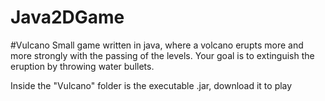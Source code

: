 # Java2DGame
#Vulcano
Small game written in java, where a volcano erupts more and more strongly with the passing of the levels. Your goal is to extinguish the eruption by throwing water bullets.

Inside the "Vulcano" folder is the executable .jar, download it to play
